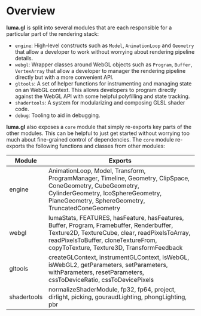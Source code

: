 # Overview

**luma.gl** is split into several modules that are each responsible for a particular part of the rendering stack:

- `engine`: High-level constructs such as `Model`, `AnimationLoop` and `Geometry` that allow a developer to work without worrying about rendering pipeline details.
- `webgl`: Wrapper classes around WebGL objects such as `Program`, `Buffer`, `VertexArray` that allow a developer to manager the rendering pipeline directly but with a more convenient API.
- `gltools`: A set of helper functions for instrumenting and managing state on an WebGL context. This allows developers to program directly against the WebGL API with some helpful polyfilling and state tracking.
- `shadertools`: A system for modularizing and composing GLSL shader code.
- `debug`: Tooling to aid in debugging.

**luma.gl** also exposes a `core` module that simply re-exports key parts of the other modules. This can be helpful to just get started without worrying too much about fine-grained control of dependencies. The `core` module re-exports the following functions and classes from other modules:

| Module      | Exports                                                                                                                                                                                                                       |
| ----------- | ----------------------------------------------------------------------------------------------------------------------------------------------------------------------------------------------------------------------------- |
| engine      | AnimationLoop, Model, Transform, ProgramManager, Timeline, Geometry, ClipSpace, ConeGeometry, CubeGeometry, CylinderGeometry, IcoSphereGeometry, PlaneGeometry, SphereGeometry, TruncatedConeGeometry                         |
| webgl       | lumaStats, FEATURES, hasFeature, hasFeatures, Buffer, Program, Framebuffer, Renderbuffer, Texture2D, TextureCube, clear, readPixelsToArray, readPixelsToBuffer, cloneTextureFrom, copyToTexture, Texture3D, TransformFeedback |
| gltools     | createGLContext, instrumentGLContext, isWebGL, isWebGL2, getParameters, setParameters, withParameters, resetParameters, cssToDeviceRatio, cssToDevicePixels                                                                   |
| shadertools | normalizeShaderModule, fp32, fp64, project, dirlight, picking, gouraudLighting, phongLighting, pbr                                                                                                                            |
